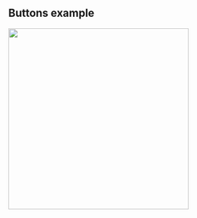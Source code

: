 <h2>Buttons example</h2>
<img src="https://dvostr.ru/assets/img/screenshorts/img_01-04.png" width="360">

